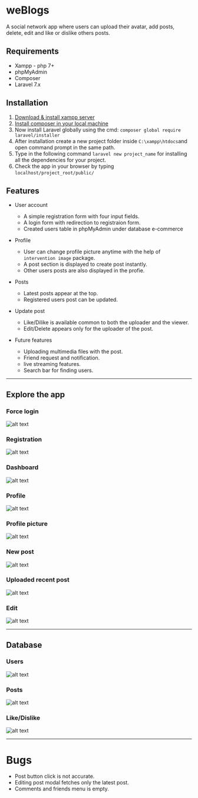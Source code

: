 # weBlogs
   A social network app where users can upload their avatar, add posts, delete, edit and like or dislike others posts.

## Requirements
   * Xampp - php 7+
   * phpMyAdmin
   * Composer
   * Laravel 7.x

## Installation
   1. [Download & install xampp server](https://www.apachefriends.org/download.html)
   2. [Install composer in your local machine](https://getcomposer.org/download/)
   3. Now install Laravel globally using the cmd: `composer global require laravel/installer`
   4. After installation create a new project folder inside `C:\xampp\htdocs`and open command prompt in the same path.
   5. Type in the following command `laravel new project_name` for installing all the dependencies for your project.
   6. Check the app in your browser by typing `localhost/project_root/public/`

## Features
- User account
   - A simple registration form with four input fields.
   - A login form with redirection to registraion form.
   - Created users table in phpMyAdmin under database e-commerce

- Profile
   - User can change profile picture anytime with the help of `intervention image` package.
   - A post section is displayed to create post instantly.
   - Other users posts are also displayed in the profie.

- Posts
   - Latest posts appear at the top.
   - Registered users post can be updated.

- Update post
   - Like/Dilike is available common to both the uploader and the viewer.
   - Edit/Delete appears only for the uploader of the post.

- Future features
   - Uploading multimedia files with the post.
   - Friend request and notification.
   - live streaming features.
   - Search bar for finding users.

---

## Explore the app

### Force login
![alt text](screenshots/forceLogin.png)

### Registration
![alt text](screenshots/register.png)

### Dashboard
![alt text](screenshots/loggedIn.png)

### Profile
![alt text](screenshots/profile.png)

### Profile picture
![alt text](screenshots/editAvatar.png)

### New post
![alt text](screenshots/postTextArea.png)

### Uploaded recent post
![alt text](screenshots/postUploaded.png)

### Edit 
![alt text](screenshots/editPost.png)

---

## Database

### Users
![alt text](screenshots/usersTable.png)

### Posts
![alt text](screenshots/postsTable.png)

### Like/Dislike
![alt text](screenshots/likeDislikeTable.png)

---

# Bugs
   - Post button click is not accurate.
   - Editing post modal fetches only the latest post.
   - Comments and friends menu is empty.



